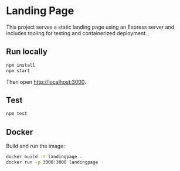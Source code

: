 # Landing Page

This project serves a static landing page using an Express server and includes tooling for testing and containerized deployment.

## Run locally

```bash
npm install
npm start
```

Then open [http://localhost:3000](http://localhost:3000).

## Test

```bash
npm test
```

## Docker

Build and run the image:

```bash
docker build -t landingpage .
docker run -p 3000:3000 landingpage
```
